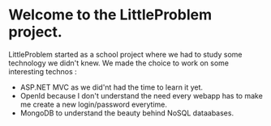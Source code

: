 # Welcome to the LittleProblem project.
LittleProblem started as a school project where we had to study some technology we didn't knew. We made the choice to work on some interesting technos : 

* ASP.NET MVC as we did'nt had the time to learn it yet.
* OpenId because I don't understand the need every webapp has to make me create a new login/password everytime.
* MongoDB to understand the beauty behind NoSQL dataabases.
